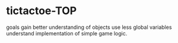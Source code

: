 # tictactoe-TOP
goals
gain better understanding of objects
use less global variables
understand implementation of simple game logic. 
